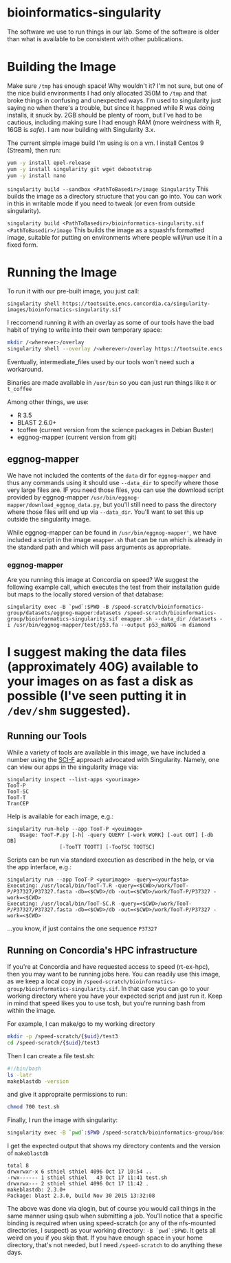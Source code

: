 # bioinformatics-singularity
The software we use to run things in our lab. Some of the software is older than what is available to be consistent with other publications.


# Building the Image
Make sure `/tmp` has enough space! Why wouldn't it? I'm not sure, but one of the nice build environments I had only allocated 350M to `/tmp` and that broke things in confusing and unexpected ways. I'm used to singularity just saying no when there's a trouble, but since it happned while R was doing installs, it snuck by. 2GB should be plenty of room, but I've had to be cautious, including making sure I had enough RAM (more weirdness with R, 16GB is *safe*). I am now building with Singularity 3.x.

The current simple image build I'm using is on a vm. I install Centos 9 (Stream), then run:
````sh
yum -y install epel-release
yum -y install singularity git wget debootstrap
yum -y install nano
````

`singularity build --sandbox <PathToBasedir>/image Singularity`
This builds the image as a directory structure that you can go into. You can work in this in writable mode if you need to tweak (or even from outside singularity). 

`singularity build <PathToBasedir>/bioinformatics-singularity.sif <PathToBasedir>/image`
This builds the image as a squashfs formatted image, suitable for putting on environments where people will/run use it in a fixed form.

# Running the Image
To run it with our pre-built image, you just call:

```singularity shell https://tootsuite.encs.concordia.ca/singularity-images/bioinformatics-singularity.sif```

I reccomend running it with an overlay as some of our tools have the bad habit of trying to write into their own temporary space:
````sh
mkdir /<wherever>/overlay
singularity shell --overlay /<wherever>/overlay https://tootsuite.encs.concordia.ca/singularity-images/bioinformatics-singularity.sif
````

Eventually, intermediate_files used by our tools won't need such a workaround.

Binaries are made available in ```/usr/bin``` so you can just run things like ```R``` or ```t_coffee```

Among other things, we use:
 * R 3.5
 * BLAST 2.6.0+
 * tcoffee (current version from the science packages in Debian Buster)
 * eggnog-mapper (current version from git)
 
## eggnog-mapper
We have not included the contents of the `data` dir for `eggnog-mapper` and thus any commands using it should use `--data_dir` to specify where those very large files are. IF you need those files, you can use the download script provided by eggnog-mapper `/usr/bin/eggnog-mapper/download_eggnog_data.py`, but you'll still need to pass the directory where those files will end up via `--data_dir`. You'll want to set this up outside the singularity image. 

While eggnog-mapper can be found in `/usr/bin/eggnog-mapper'`, we have included a script in the image `emapper.sh` that can be run which is already in the standard path and which will pass arguments as appropriate.

### eggnog-mapper
Are you running this image at Concordia on speed? We suggest the following example call, which executes the test from their installation guide but maps to the locally stored version of that database:

````
singularity exec -B `pwd`:$PWD -B /speed-scratch/bioinformatics-group/datasets/eggnog-mapper:datasets /speed-scratch/bioinformatics-group/bioinformatics-singularity.sif emapper.sh --data_dir /datasets -i /usr/bin/eggnog-mapper/test/p53.fa --output p53_maNOG -m diamond
````

I suggest making the data files (approximately 40G) available to your images on as fast a disk as possible (I've seen putting it in `/dev/shm` suggested).
=======

## Running our Tools
While a variety of tools are available in this image, we have included a number using the [SCI-F](https://sci-f.github.io/) approach advocated with Singularity. Namely, one can view our apps in the singularity image via:
```
singularity inspect --list-apps <yourimage>
TooT-P
TooT-SC
TooT-T
TranCEP
```

Help is available for each image, e.g.:
```
singularity run-help --app TooT-P <youimage>
    Usage: TooT-P.py [-h] -query QUERY [-work WORK] [-out OUT] [-db DB]
                 [-TooTT TOOTT] [-TooTSC TOOTSC]
```

Scripts can be run via standard execution as described in the help, or via the app interface, e.g.:
```
singularity run --app TooT-P <yourimage> -query=<yourfasta>
Executing: /usr/local/bin/TooT-T.R -query=<$CWD>/work/TooT-P/P37327/P37327.fasta -db=<$CWD>/db -out=<$CWD>/work/TooT-P/P37327 -work=<$CWD>
Executing: /usr/local/bin/TooT-SC.R -query=<$CWD>/work/TooT-P/P37327/P37327.fasta -db=<$CWD>/db -out=<$CWD>/work/TooT-P/P37327 -work=<$CWD>
```
...you know, if <yourfasta> just contains the one sequence `P37327`

 
## Running on Concordia's HPC infrastructure
If you're at Concordia and have requested access to speed (rt-ex-hpc), then you may want to be running jobs here. You can readily use this image, as we keep a local copy in ```/speed-scratch/bioinformatics-group/bioinformatics-singularity.sif```. In that case you can go to your working directory where you have your expected script and just run it. Keep in mind that speed likes you to use tcsh, but you're running bash from within the image.

For example, I can make/go to my working directory
```bash
mkdir -p /speed-scratch/{$uid}/test3
cd /speed-scratch/{$uid}/test3
```
Then I can create a file test.sh:
```bash
#!/bin/bash
ls -latr
makeblastdb -version
```

and give it appropraite permissions to run:
```bash
chmod 700 test.sh
```

Finally, I run the image with singularity:
```bash
singularity exec -B `pwd`:$PWD /speed-scratch/bioinformatics-group/bioinformatics-singularity.sif ./test.sh
```

I get the expected output that shows my directory contents and the version of ```makeblastdb```
```
total 8
drwxrwxr-x 6 sthiel sthiel 4096 Oct 17 10:54 ..
-rwx------ 1 sthiel sthiel   43 Oct 17 11:41 test.sh
drwxrwx--- 2 sthiel sthiel 4096 Oct 17 11:42 .
makeblastdb: 2.3.0+
Package: blast 2.3.0, build Nov 30 2015 13:32:08
```

The above was done via qlogin, but of course you would call things in the same manner using qsub when submitting a job. You'll notice that a specific binding is required when using speed-scratch (or any of the nfs-mounted directories, I suspect) as your working directory: ```-B `pwd`:$PWD```. It gets all weird on you if you skip that. If you have enough space in your home directory, that's not needed, but I need ```/speed-scratch``` to do anything these days.

